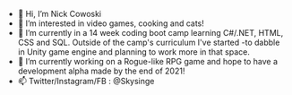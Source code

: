 - 👋 Hi, I’m Nick Cowoski
- 👀 I’m interested in video games, cooking and cats!
- 🌱 I’m currently in a 14 week coding boot camp learning C#/.NET, HTML, CSS and SQL. Outside of the camp's curriculum I've started
-to dabble in Unity game engine and planning to work more in that space.
- 💞️ I’m currently working on a Rogue-like RPG game and hope to have a development alpha made by the end of 2021!
- 📫 Twitter/Instagram/FB : @Skysinge

<!---
NCowoski/NCowoski is a ✨ special ✨ repository because its `README.md` (this file) appears on your GitHub profile.
You can click the Preview link to take a look at your changes.
--->
